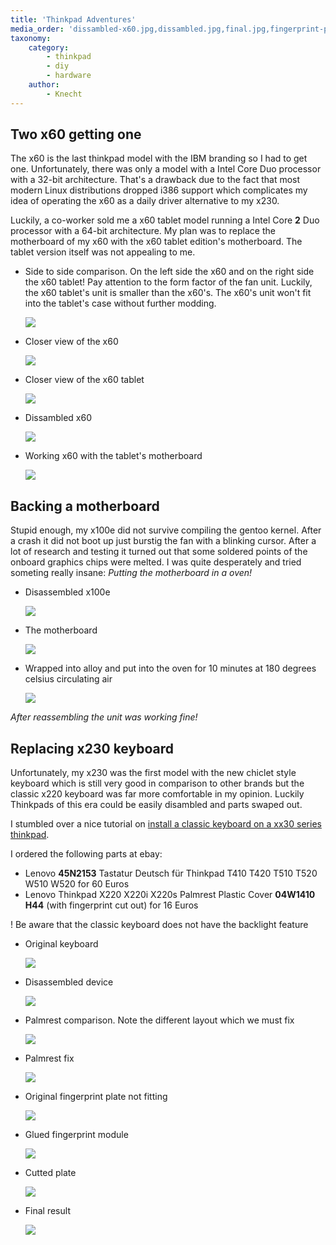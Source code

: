 ```yaml
---
title: 'Thinkpad Adventures'
media_order: 'dissambled-x60.jpg,dissambled.jpg,final.jpg,fingerprint-plate.jpg,fixed_palmrest.jpg,glued.jpg,original.jpg,palmrests.jpg,sidetoside.jpg,tablet.jpg,workingx60.jpg,x60.jpg,cutted.jpg,disassembledx100.jpg,motherboard.jpg,oven.jpg'
taxonomy:
    category:
        - thinkpad
        - diy
        - hardware
    author:
        - Knecht
---
```


## Two x60 getting one

The x60 is the last thinkpad model with the IBM branding so I had to get one. Unfortunately, there was only a model with a Intel Core Duo processor with a 32-bit architecture. That's a drawback due to the fact that most modern Linux distributions dropped i386 support which complicates my idea of operating the x60 as a daily driver alternative to my x230.

Luckily, a co-worker sold me a x60 tablet model running a Intel Core **2** Duo processor with a 64-bit architecture. My plan was to replace the motherboard of my x60 with the x60 tablet edition's motherboard. The tablet version itself was not appealing to me.

- Side to side comparison. On the left side the x60 and on the right side the x60 tablet! Pay attention to the form factor of the fan unit. Luckily, the x60 tablet's unit is smaller than the x60's. The x60's unit won't fit into the tablet's case without further modding.

	![](sidetoside.jpg?link&cropResize=300,300)

- Closer view of the x60

	![](x60.jpg?link&cropResize=300,300)

- Closer view of the x60 tablet

	![](tablet.jpg?link&cropResize=300,300)

- Dissambled x60

	![](dissambled-x60.jpg?link&cropResize=300,300)

- Working x60 with the tablet's motherboard

	![](workingx60.jpg?link&cropResize=300,300)


## Backing a motherboard

Stupid enough, my x100e did not survive compiling the gentoo kernel. After a crash it did not boot up just burstig the fan with a blinking cursor. After a lot of research and testing it turned out that some soldered points of the onboard graphics chips were melted. I was quite desperately and tried someting really insane: _Putting the motherboard in a oven!_

- Disassembled x100e

	![](disassembledx100.jpg?link&cropResize=300,300)
    
- The motherboard
	
    ![](motherboard.jpg?link&cropResize=300,300)
    
- Wrapped into alloy and put into the oven for 10 minutes at 180 degrees celsius circulating air
	
    ![](oven.jpg?link&cropResize=300,300)

_After reassembling the unit was working fine!_

## Replacing x230 keyboard

Unfortunately, my x230 was the first model with the new chiclet style keyboard which is still very good in comparison to other brands but the classic x220 keyboard was far more comfortable in my opinion. Luckily Thinkpads of this era could be easily disambled and parts swaped out.

I stumbled over a nice tutorial on [install a classic keyboard on a xx30 series thinkpad](http://www.thinkwiki.org/wiki/Install_Classic_Keyboard_on_xx30_Series_ThinkPads).

I ordered the following parts at ebay:
-  Lenovo **45N2153** Tastatur Deutsch für Thinkpad T410 T420 T510 T520 W510 W520 for 60 Euros
-  Lenovo Thinkpad X220 X220i X220s Palmrest Plastic Cover **04W1410 H44** (with fingerprint cut out) for 16 Euros

! Be aware that the classic keyboard does not have the backlight feature

- Original keyboard

	![](original.jpg?link&cropResize=300,300)

-  Disassembled device

	![](dissambled.jpg?link&cropResize=300,300)

- Palmrest comparison. Note the different layout which we must fix

	![](palmrests.jpg?link&cropResize=300,300)

- Palmrest fix

	![](fixed_palmrest.jpg?link&cropResize=300,300)

- Original fingerprint plate not fitting

	![](fingerprint-plate.jpg?link&cropResize=300,300)

- Glued fingerprint module

	![](glued.jpg?link&cropResize=300,300)

- Cutted plate

	![](cutted.jpg?link&cropResize=300,300)

- Final result

	![](final.jpg?link&cropResize=300,300)